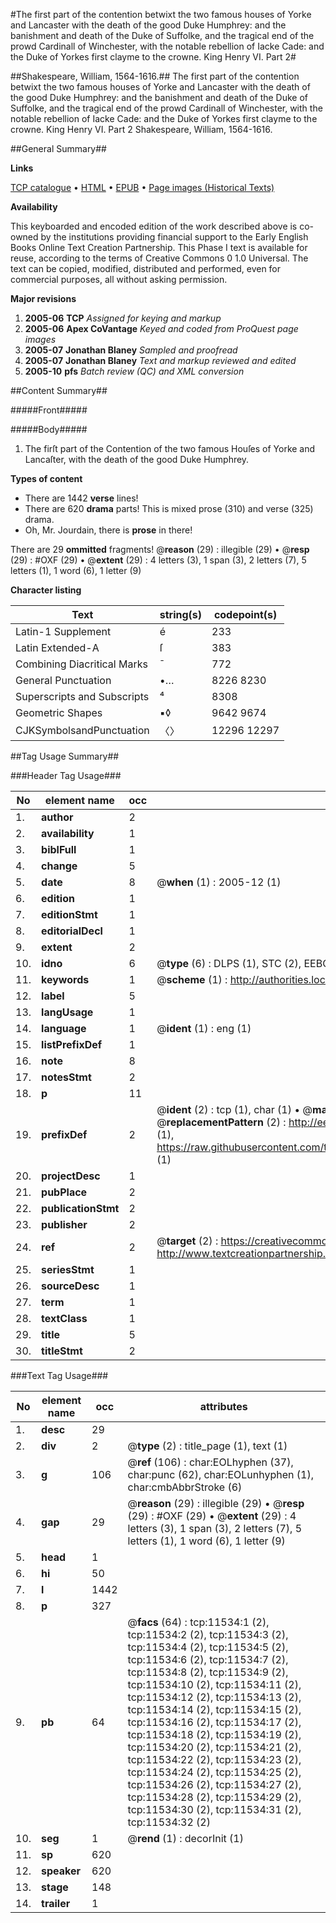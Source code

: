 #The first part of the contention betwixt the two famous houses of Yorke and Lancaster with the death of the good Duke Humphrey: and the banishment and death of the Duke of Suffolke, and the tragical end of the prowd Cardinall of Winchester, with the notable rebellion of Iacke Cade: and the Duke of Yorkes first clayme to the crowne. King Henry VI. Part 2#

##Shakespeare, William, 1564-1616.##
The first part of the contention betwixt the two famous houses of Yorke and Lancaster with the death of the good Duke Humphrey: and the banishment and death of the Duke of Suffolke, and the tragical end of the prowd Cardinall of Winchester, with the notable rebellion of Iacke Cade: and the Duke of Yorkes first clayme to the crowne.
King Henry VI. Part 2
Shakespeare, William, 1564-1616.

##General Summary##

**Links**

[TCP catalogue](http://www.ota.ox.ac.uk/tcp/)  • 
[HTML](http://tei.it.ox.ac.uk/tcp/Texts-HTML/free/A68/A68931.html)  • 
[EPUB](http://tei.it.ox.ac.uk/tcp/Texts-EPUB/free/A68/A68931.epub) • 
[Page images (Historical Texts)](https://data.historicaltexts.jisc.ac.uk/view?pubId=eebo-99846557e&pageId=eebo-99846557e-11534-1)

**Availability**

This keyboarded and encoded edition of the
	       work described above is co-owned by the institutions
	       providing financial support to the Early English Books
	       Online Text Creation Partnership. This Phase I text is
	       available for reuse, according to the terms of Creative
	       Commons 0 1.0 Universal. The text can be copied,
	       modified, distributed and performed, even for
	       commercial purposes, all without asking permission.

**Major revisions**

1. __2005-06__ __TCP__ *Assigned for keying and markup*
1. __2005-06__ __Apex CoVantage__ *Keyed and coded from ProQuest page images*
1. __2005-07__ __Jonathan Blaney__ *Sampled and proofread*
1. __2005-07__ __Jonathan Blaney__ *Text and markup reviewed and edited*
1. __2005-10__ __pfs__ *Batch review (QC) and XML conversion*

##Content Summary##

#####Front#####

#####Body#####

1. The firſt part of the Contention of the two famous Houſes of Yorke and Lancaſter, with the death of the good Duke Humphrey.

**Types of content**

  * There are 1442 **verse** lines!
  * There are 620 **drama** parts! This is mixed prose (310) and verse (325) drama.
  * Oh, Mr. Jourdain, there is **prose** in there!

There are 29 **ommitted** fragments! 
 @__reason__ (29) : illegible (29)  •  @__resp__ (29) : #OXF (29)  •  @__extent__ (29) : 4 letters (3), 1 span (3), 2 letters (7), 5 letters (1), 1 word (6), 1 letter (9)

**Character listing**


|Text|string(s)|codepoint(s)|
|---|---|---|
|Latin-1 Supplement|é|233|
|Latin Extended-A|ſ|383|
|Combining             Diacritical Marks|̄|772|
|General Punctuation|•…|8226 8230|
|Superscripts             and Subscripts|⁴|8308|
|Geometric Shapes|▪◊|9642 9674|
|CJKSymbolsandPunctuation|〈〉|12296 12297|

##Tag Usage Summary##

###Header Tag Usage###

|No|element name|occ|attributes|
|---|---|---|---|
|1.|__author__|2||
|2.|__availability__|1||
|3.|__biblFull__|1||
|4.|__change__|5||
|5.|__date__|8| @__when__ (1) : 2005-12 (1)|
|6.|__edition__|1||
|7.|__editionStmt__|1||
|8.|__editorialDecl__|1||
|9.|__extent__|2||
|10.|__idno__|6| @__type__ (6) : DLPS (1), STC (2), EEBO-CITATION (1), PROQUEST (1), VID (1)|
|11.|__keywords__|1| @__scheme__ (1) : http://authorities.loc.gov/ (1)|
|12.|__label__|5||
|13.|__langUsage__|1||
|14.|__language__|1| @__ident__ (1) : eng (1)|
|15.|__listPrefixDef__|1||
|16.|__note__|8||
|17.|__notesStmt__|2||
|18.|__p__|11||
|19.|__prefixDef__|2| @__ident__ (2) : tcp (1), char (1)  •  @__matchPattern__ (2) : ([0-9\-]+):([0-9IVX]+) (1), (.+) (1)  •  @__replacementPattern__ (2) : http://eebo.chadwyck.com/downloadtiff?vid=$1&page=$2 (1), https://raw.githubusercontent.com/textcreationpartnership/Texts/master/tcpchars.xml#$1 (1)|
|20.|__projectDesc__|1||
|21.|__pubPlace__|2||
|22.|__publicationStmt__|2||
|23.|__publisher__|2||
|24.|__ref__|2| @__target__ (2) : https://creativecommons.org/publicdomain/zero/1.0/ (1), http://www.textcreationpartnership.org/docs/. (1)|
|25.|__seriesStmt__|1||
|26.|__sourceDesc__|1||
|27.|__term__|1||
|28.|__textClass__|1||
|29.|__title__|5||
|30.|__titleStmt__|2||


###Text Tag Usage###

|No|element name|occ|attributes|
|---|---|---|---|
|1.|__desc__|29||
|2.|__div__|2| @__type__ (2) : title_page (1), text (1)|
|3.|__g__|106| @__ref__ (106) : char:EOLhyphen (37), char:punc (62), char:EOLunhyphen (1), char:cmbAbbrStroke (6)|
|4.|__gap__|29| @__reason__ (29) : illegible (29)  •  @__resp__ (29) : #OXF (29)  •  @__extent__ (29) : 4 letters (3), 1 span (3), 2 letters (7), 5 letters (1), 1 word (6), 1 letter (9)|
|5.|__head__|1||
|6.|__hi__|50||
|7.|__l__|1442||
|8.|__p__|327||
|9.|__pb__|64| @__facs__ (64) : tcp:11534:1 (2), tcp:11534:2 (2), tcp:11534:3 (2), tcp:11534:4 (2), tcp:11534:5 (2), tcp:11534:6 (2), tcp:11534:7 (2), tcp:11534:8 (2), tcp:11534:9 (2), tcp:11534:10 (2), tcp:11534:11 (2), tcp:11534:12 (2), tcp:11534:13 (2), tcp:11534:14 (2), tcp:11534:15 (2), tcp:11534:16 (2), tcp:11534:17 (2), tcp:11534:18 (2), tcp:11534:19 (2), tcp:11534:20 (2), tcp:11534:21 (2), tcp:11534:22 (2), tcp:11534:23 (2), tcp:11534:24 (2), tcp:11534:25 (2), tcp:11534:26 (2), tcp:11534:27 (2), tcp:11534:28 (2), tcp:11534:29 (2), tcp:11534:30 (2), tcp:11534:31 (2), tcp:11534:32 (2)|
|10.|__seg__|1| @__rend__ (1) : decorInit (1)|
|11.|__sp__|620||
|12.|__speaker__|620||
|13.|__stage__|148||
|14.|__trailer__|1||

